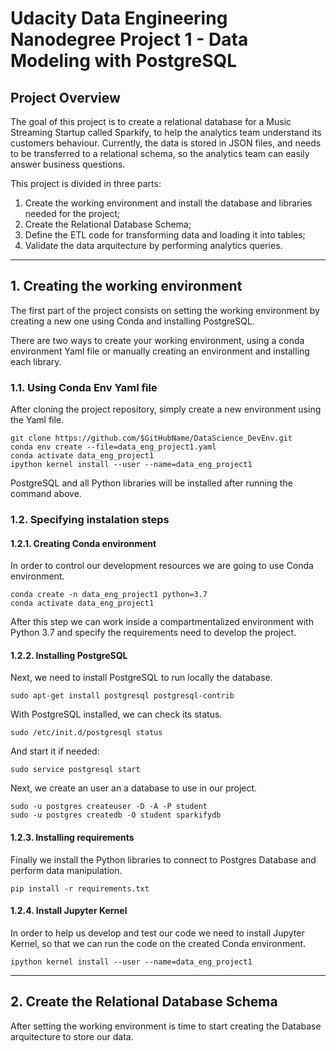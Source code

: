 # Udacity Data Engineering Nanodegree Project 1 - Data Modeling with PostgreSQL

## Project Overview
The goal of this project is to create a relational database for a Music Streaming Startup called Sparkify, to help the analytics team understand its customers behaviour. 
Currently, the data is stored in JSON files, and needs to be transferred to a relational schema, so the analytics team can easily answer business questions. 

This project is divided in three parts:

1) Create the working environment and install the database and libraries needed for the project;
2) Create the Relational Database Schema;
3) Define the ETL code for transforming data and loading it into tables;
4) Validate the data arquitecture by performing analytics queries.

---

## 1. Creating the working environment
The first part of the project consists on setting the working environment by creating a new one using Conda and installing PostgreSQL. 

There are two ways to create your working environment, using a conda environment Yaml file or manually creating an environment and installing each library.

### 1.1. Using Conda Env Yaml file
After cloning the project repository, simply create a new environment using the Yaml file.
```
git clone https://github.com/$GitHubName/DataScience_DevEnv.git
conda env create --file=data_eng_project1.yaml
conda activate data_eng_project1
ipython kernel install --user --name=data_eng_project1
```
PostgreSQL and all Python libraries will be installed after running the command above.

### 1.2. Specifying instalation steps

#### 1.2.1. Creating Conda environment
In order to control our development resources we are going to use Conda environment.
```
conda create -n data_eng_project1 python=3.7
conda activate data_eng_project1
```
After this step we can work inside a compartmentalized environment with Python 3.7 and specify the requirements need to develop the project.

#### 1.2.2. Installing PostgreSQL
Next, we need to install PostgreSQL to run locally the database.
```
sudo apt-get install postgresql postgresql-contrib
```
With PostgreSQL installed, we can check its status.
```
sudo /etc/init.d/postgresql status
```
And start it if needed:
``` 
sudo service postgresql start
```
Next, we create an user an a database to use in our project.
```
sudo -u postgres createuser -D -A -P student
sudo -u postgres createdb -O student sparkifydb
```
#### 1.2.3. Installing requirements
Finally we install the Python libraries to connect to Postgres Database and perform data manipulation.
```
pip install -r requirements.txt
```
#### 1.2.4. Install Jupyter Kernel
In order to help us develop and test our code we need to install Jupyter Kernel, so that we can run the code on the created Conda environment.
```
ipython kernel install --user --name=data_eng_project1
```
---
## 2. Create the Relational Database Schema
After setting the working environment is time to start creating the Database arquitecture to store our data.

